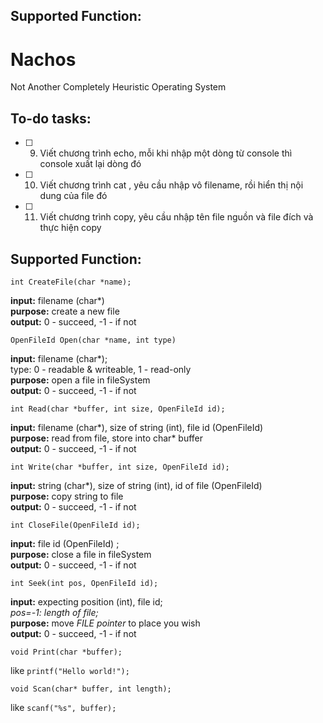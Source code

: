 ## Supported Function:
# Nachos
Not Another Completely Heuristic Operating System


## To-do tasks:
- [ ] 9. Viết chương trình echo, mỗi khi nhập một dòng từ console thì console xuất lại dòng đó
- [ ] 10. Viết chương trình cat , yêu cầu nhập vô filename, rồi hiển thị nội dung của file đó
- [ ] 11. Viết chương trình copy, yêu cầu nhập tên file nguồn và file đích và thực hiện copy


## Supported Function:

    int CreateFile(char *name);

**input:** filename (char*)<br>
**purpose:** create a new file<br>
**output:** 0 - succeed, -1 - if not<br>


    OpenFileId Open(char *name, int type)
**input:** filename (char*); <br>
type: 0 - readable & writeable, 1 - read-only<br>
**purpose:** open a file in fileSystem<br>
**output:** 0 - succeed, -1 - if not<br>

    int Read(char *buffer, int size, OpenFileId id);
**input:** filename (char*), size of string (int), file id (OpenFileId)<br>
**purpose:** read from file, store into char* buffer<br>
**output:** 0 - succeed, -1 - if not<br>

    int Write(char *buffer, int size, OpenFileId id);

**input:** string (char*), size of string (int), id of file (OpenFileId)<br>
**purpose:** copy string to file<br>
**output:** 0 - succeed, -1 - if not<br>

    int CloseFile(OpenFileId id);
**input:** file id (OpenFileId) ; <br>
**purpose:** close a file in fileSystem<br>
**output:** 0 - succeed, -1 - if not<br>

    int Seek(int pos, OpenFileId id);	
**input:** expecting position (int), file id;<br>
*pos=-1: length of file;*<br>
**purpose:** move _FILE pointer_ to place you wish<br>
**output:** 0 - succeed, -1 - if not<br>

    void Print(char *buffer);
like `printf("Hello world!");`<br>

    void Scan(char* buffer, int length);

like `scanf("%s", buffer);`<br>












